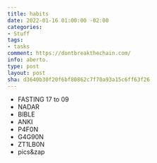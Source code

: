 ```yaml
---
title: habits
date: 2022-01-16 01:00:00 -02:00
categories:
- Stuff
tags:
- tasks
comment: https://dontbreakthechain.com/
info: aberto.
type: post
layout: post
sha: d3640b30f20f6bf80862c7f70a93a15c6ff63f26
---
```


- FASTING 17 to 09
- NADAR
- BIBLE
- ANKI
- P4F0N
- G4G90N
- ZT1LB0N
- pics&zap